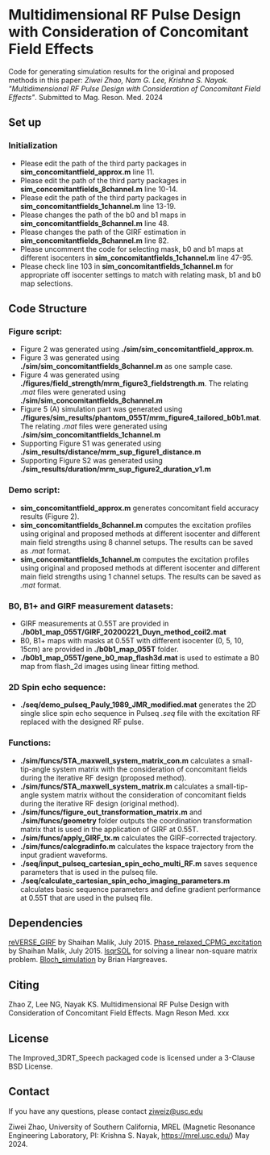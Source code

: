 # Multidimensional RF Pulse Design with Consideration of Concomitant Field Effects
 
Code for generating simulation results for the original and proposed methods in this paper: *Ziwei Zhao, Nam G. Lee, Krishna S. Nayak. "Multidimensional RF Pulse Design with Consideration of Concomitant Field Effects"*. Submitted to Mag. Reson. Med. 2024

## Set up

### Initialization
 - Please edit the path of the third party packages in **sim_concomitantfield_approx.m** line 11.
 - Please edit the path of the third party packages in **sim_concomitantfields_8channel.m** line 10-14.
 - Please edit the path of the third party packages in **sim_concomitantfields_1channel.m** line 13-19.
 - Please changes the path of the b0 and b1 maps in **sim_concomitantfields_8channel.m** line 48.
 - Please changes the path of the GIRF estimation in **sim_concomitantfields_8channel.m** line 82.
 - Please uncomment the code for selecting mask, b0 and b1 maps at different isocenters in **sim_concomitantfields_1channel.m** line 47-95.
 - Please check line 103 in **sim_concomitantfields_1channel.m** for appropriate off isocenter settings to match with relating mask, b1 and b0 map selections. 

## Code Structure
 
### Figure script: 
- Figure 2 was generated using **./sim/sim_concomitantfield_approx.m**.
- Figure 3 was generated using **./sim/sim_concomitantfields_8channel.m** as one sample case. 
- Figure 4 was generated using **./figures/field_strength/mrm_figure3_fieldstrength.m**. The relating *.mat* files were generated using **./sim/sim_concomitantfields_8channel.m**
- Figure 5 (A) simulation part was generated using **./figures/sim_results/phantom_055T/mrm_figure4_tailored_b0b1.mat**. The relating *.mat* files were generated using **./sim/sim_concomitantfields_1channel.m**
- Supporting Figure S1 was generated using **./sim_results/distance/mrm_sup_figure1_distance.m**
- Supporting Figure S2 was generated using **./sim_results/duration/mrm_sup_figure2_duration_v1.m**

### Demo script: 
- **sim_concomitantfield_approx.m** generates concomitant field accuracy results (Figure 2).
- **sim_concomitantfields_8channel.m** computes the excitation profiles using original and proposed methods at different isocenter and different main field strengths using 8 channel setups. The results can be saved as *.mat* format.
- **sim_concomitantfields_1channel.m** computes the excitation profiles using original and proposed methods at different isocenter and different main field strengths using 1 channel setups. The results can be saved as *.mat* format.

### B0, B1+ and GIRF measurement datasets: 
- GIRF measurements at 0.55T are provided in **./b0b1_map_055T/GIRF_20200221_Duyn_method_coil2.mat** 
- B0, B1+ maps with masks at 0.55T with different isocenter (0, 5, 10, 15cm) are provided in **./b0b1_map_055T** folder.
- **./b0b1_map_055T/gene_b0_map_flash3d.mat** is used to estimate a B0 map from flash_2d images using linear fitting method.

### 2D Spin echo sequence:
- **./seq/demo_pulseq_Pauly_1989_JMR_modified.mat** generates the 2D single slice spin echo sequence in Pulseq *.seq* file with the excitation RF replaced with the designed RF pulse.

### Functions: 
- **./sim/funcs/STA_maxwell_system_matrix_con.m** calculates a small-tip-angle system matrix with the consideration of concomitant fields during the iterative RF design (proposed method).
- **./sim/funcs/STA_maxwell_system_matrix.m** calculates a small-tip-angle system matrix without the consideration of concomitant fields during the iterative RF design (original method).
- **./sim/funcs/figure_out_transformation_matrix.m** and **./sim/funcs/geometry** folder outputs the coordination transformation matrix that is used in the application of GIRF at 0.55T.
- **./sim/funcs/apply_GIRF_tx.m** calculates the GIRF-corrected trajectory.
- **./sim/funcs/calcgradinfo.m** calculates the kspace trajectory from the input gradient waveforms.
- **./seq/input_pulseq_cartesian_spin_echo_multi_RF.m** saves sequence parameters that is used in the pulseq file.
- **./seq/calculate_cartesian_spin_echo_imaging_parameters.m** calculates basic sequence parameters and define gradient performance at 0.55T that are used in the pulseq file.


## Dependencies
[reVERSE_GIRF](https://github.com/mriphysics/reverse-GIRF?tab=readme-ov-file) by Shaihan Malik, July 2015.
[Phase_relaxed_CPMG_excitation](https://github.com/mriphysics/phase_relaxed_CPMG_excitation) by Shaihan Malik, July 2015.
[lsqrSOL](https://github.com/areslp/matlab/tree/master/lsqrSOL) for solving a linear non-square matrix problem. 
[Bloch_simulation](http://mrsrl.stanford.edu/~brian/blochsim/) by Brian Hargreaves. 


 ## Citing
 Zhao Z, Lee NG, Nayak KS. Multidimensional RF Pulse Design with Consideration of Concomitant Field Effects. Magn Reson Med. xxx
 
 ## License
 The Improved_3DRT_Speech packaged code is licensed under a 3-Clause BSD License.

 ## Contact
 If you have any questions, please contact ziweiz@usc.edu

 Ziwei Zhao, University of Southern California, MREL (Magnetic Resonance Engineering Laboratory, PI: Krishna S. Nayak, https://mrel.usc.edu/) May 2024.



